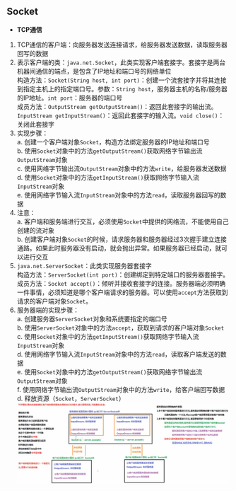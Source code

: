 ## Socket
- **TCP通信**  
1. TCP通信的客户端：向服务器发送连接请求，给服务器发送数据，读取服务器回写的数据  
2. 表示客户端的类：`java.net.Socket`，此类实现客户端套接字。套接字是两台机器间通信的端点，是包含了IP地址和端口号的网络单位  
构造方法：`Socket(String host, int port)`：创建一个流套接字并将其连接到指定主机上的指定端口号。参数：`String host`，服务器主机的名称/服务器的IP地址。`int port`：服务器的端口号  
成员方法：`OutputStream getOutputStream()`：返回此套接字的输出流。`InputStream getInputStream()`：返回此套接字的输入流。`void close()`：关闭此套接字
3. 实现步骤：  
a. 创建一个客户端对象`Socket`，构造方法绑定服务器的IP地址和端口号  
b. 使用`Socket`对象中的方法`getOutputStream()`获取网络字节输出流`OutputStream`对象  
c. 使用网络字节输出流`OutputStream`对象中的方法`write`，给服务器发送数据  
d. 使用`Socket`对象中的方法`getInputStream()`获取网络字节输入流`InputStream`对象  
e. 使用网络字节输入流`InputStream`对象中的方法`read`，读取服务器回写的数据  
4. 注意：  
a. 客户端和服务端进行交互，必须使用`Socket`中提供的网络流，不能使用自己创建的流对象  
b. 创建客户端对象`Socket`的时候，请求服务器和服务器经过3次握手建立连接通路。如果此时服务器没有启动，就会抛出异常。如果服务器已经启动，就可以进行交互
5. `java.net.ServerSocket`：此类实现服务器套接字  
构造方法：`ServerSocket(int port)`：创建绑定到特定端口的服务器套接字。  
成员方法：`Socket accept()`：倾听并接收套接字的连接。服务器端必须明确一件事情，必须知道是哪个客户端请求的服务器。可以使用`accept`方法获取到请求的客户端对象`Socket`。
6. 服务器端的实现步骤：    
a. 创建服务器`ServerSocket`对象和系统要指定的端口号  
b. 使用`ServerSocket`对象中的方法`accept`，获取到请求的客户端对象`Socket`  
c. 使用`Socket`对象中的方法`getInputStream()`获取网络字节输入流`InputStream`对象  
d. 使用网络字节输入流`InputStream`对象中的方法`read`，读取客户端发送的数据  
e. 使用`Socket`对象中的方法`getOutputStream()`获取网络字节输出流`OutputStream`对象  
f. 使用网络字节输出流`OutputStream`对象中的方法`write`，给客户端回写数据  
d. 释放资源（`Socket`，`ServerSocket`）
![](./Pics/Socket1.png)
